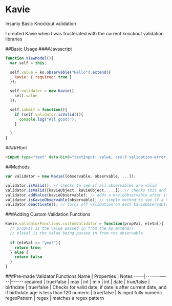 # Kavie
Insanly Basic Knockout validation


I created Kavie when I was frusterated with the current knockout validation libraries


##Basic Usage
####Javascript
```javascript
function ViewModel(){
  var self = this;

  self.value = ko.observable("Hello").extend({
    kavie: { required: true }
  });

  self.validator = new Kavie([
    self.value
  ]);

  self.submit = function(){
    if (self.validator.isValid()){
      console.log("All good!");
    }

  }
}
```
####Html
```html
<input type="text" data-bind="textInput: value, css:{'validation-error': value.hasError}/>
```

##Methods
```javascript
var validator = new Kavie([observable, observable, ...]);

validator.isValid(); // checks to see if all observables are valid
validator.isValid([kavieObject, kavieObject, ...]); // checks this and array of kavie observables
validator.addValue(kavieObservable); // adds a kavieObservable after instantiateing Kavie
validator.isKavieObservable(observable); // simple method to see if a knockout observable has been extended with kavie
validator.deactivate(); // turns off validation on each kavieObservable

```


###Adding Custom Validation Functions
```javascript
Kavie.validatorFunctions.customValidator = function(propVal, eleVal){
  // propVal is the value passed in from the ko.extend()
  // eleVal is the value being passed in from the observable
  
  if (eleVal == "yea!"){
    return true;
  } else {
    return false
  }
}
```

###Pre-made Validator Functions
Name | Properties | Notes
-----|------------|------
required | true/false |
max | int |
min | int |
date | true/false |
birthdate | true/false | Checks for valid date, if date is after current date, and if birthdate age is less than 120
numeric | true/false | Is input fully numeric
regexPattern | regex | matches a regex pattern
